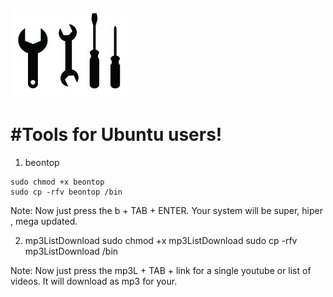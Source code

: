 ![Tools For Ubuntu users](./tools.jpg)

#Tools for Ubuntu users!
========================

1) beontop
```#
sudo chmod +x beontop
sudo cp -rfv beontop /bin
```
Note: 
Now just press the b + TAB + ENTER. Your system will be super, hiper , mega updated. 

2) mp3ListDownload
sudo chmod +x mp3ListDownload
sudo cp -rfv mp3ListDownload /bin

Note: 
Now just press the mp3L + TAB + link for a single youtube or list of videos. 
It will download as mp3 for your.


